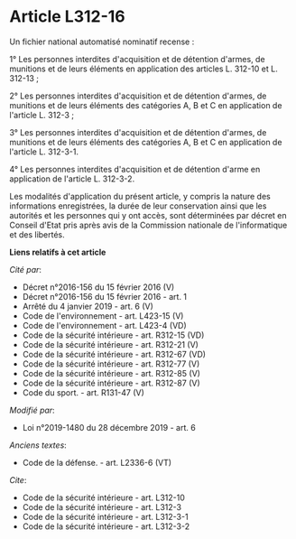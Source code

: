 # Article L312-16

Un fichier national automatisé nominatif recense : 

1° Les personnes interdites d'acquisition et de détention d'armes, de munitions et de leurs éléments en application des
articles L. 312-10 et L. 312-13 ; 

2° Les personnes interdites d'acquisition et de détention d'armes, de munitions et de leurs éléments des catégories A, B et C
en application de l'article L. 312-3 ; 

3° Les personnes interdites d'acquisition et de détention d'armes, de munitions et de leurs éléments des catégories A, B et C
en application de l'article L. 312-3-1.

4° Les personnes interdites d'acquisition et de détention d'arme en application de l'article L. 312-3-2. 

Les modalités d'application du présent article, y compris la nature des informations enregistrées, la durée de leur
conservation ainsi que les autorités et les personnes qui y ont accès, sont déterminées par décret en Conseil d'Etat pris
après avis de la Commission nationale de l'informatique et des libertés.

**Liens relatifs à cet article**

_Cité par_:

  - Décret n°2016-156 du 15 février 2016 (V)
  - Décret n°2016-156 du 15 février 2016 - art. 1
  - Arrêté du 4 janvier 2019 - art. 6 (V)
  - Code de l'environnement - art. L423-15 (V)
  - Code de l'environnement - art. L423-4 (VD)
  - Code de la sécurité intérieure - art. R312-15 (VD)
  - Code de la sécurité intérieure - art. R312-21 (V)
  - Code de la sécurité intérieure - art. R312-67 (VD)
  - Code de la sécurité intérieure - art. R312-77 (V)
  - Code de la sécurité intérieure - art. R312-85 (V)
  - Code de la sécurité intérieure - art. R312-87 (V)
  - Code du sport. - art. R131-47 (V)

_Modifié par_:

  - Loi n°2019-1480 du 28 décembre 2019 - art. 6

_Anciens textes_:

  - Code de la défense. - art. L2336-6 (VT)

_Cite_:

  - Code de la sécurité intérieure - art. L312-10
  - Code de la sécurité intérieure - art. L312-3
  - Code de la sécurité intérieure - art. L312-3-1
  - Code de la sécurité intérieure - art. L312-3-2
